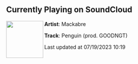 ## Currently Playing on SoundCloud

[<img align="left" width="100" src="https://i1.sndcdn.com/artworks-UxgBJxezqSZzxbKW-d3zTsQ-t500x500.jpg">](https://soundcloud.com/mackabre1/penguin-prod-goodngt)

**Artist**: Mackabre 

**Track**: Penguin (prod. GOODNGT)

Last updated at 07/19/2023 10:19
